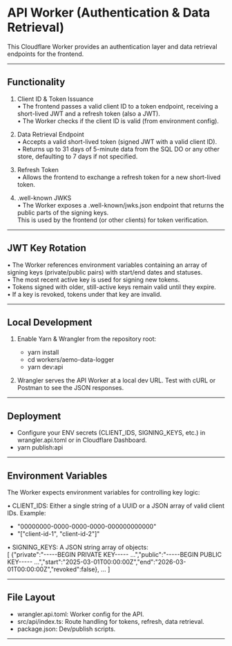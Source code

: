 # API Worker (Authentication & Data Retrieval)

This Cloudflare Worker provides an authentication layer and data retrieval endpoints for the frontend.  

--------------------------------------------------------------------------------

## Functionality

1. Client ID & Token Issuance  
   • The frontend passes a valid client ID to a token endpoint, receiving a short-lived JWT and a refresh token (also a JWT).  
   • The Worker checks if the client ID is valid (from environment config).  

2. Data Retrieval Endpoint  
   • Accepts a valid short-lived token (signed JWT with a valid client ID).  
   • Returns up to 31 days of 5-minute data from the SQL DO or any other store, defaulting to 7 days if not specified.  

3. Refresh Token  
   • Allows the frontend to exchange a refresh token for a new short-lived token.  

4. .well-known JWKS  
   • The Worker exposes a .well-known/jwks.json endpoint that returns the public parts of the signing keys.  
   This is used by the frontend (or other clients) for token verification.  

--------------------------------------------------------------------------------

## JWT Key Rotation

• The Worker references environment variables containing an array of signing keys (private/public pairs) with start/end dates and statuses.  
• The most recent active key is used for signing new tokens.  
• Tokens signed with older, still-active keys remain valid until they expire.  
• If a key is revoked, tokens under that key are invalid.  

--------------------------------------------------------------------------------

## Local Development

1. Enable Yarn & Wrangler from the repository root:  
   - yarn install  
   - cd workers/aemo-data-logger  
   - yarn dev:api  

2. Wrangler serves the API Worker at a local dev URL. Test with cURL or Postman to see the JSON responses.  

--------------------------------------------------------------------------------

## Deployment

- Configure your ENV secrets (CLIENT_IDS, SIGNING_KEYS, etc.) in wrangler.api.toml or in Cloudflare Dashboard.  
- yarn publish:api

--------------------------------------------------------------------------------

## Environment Variables

The Worker expects environment variables for controlling key logic:

• CLIENT_IDS: Either a single string of a UUID or a JSON array of valid client IDs. Example:  
  - "00000000-0000-0000-0000-000000000000"  
  - "[\"client-id-1\", \"client-id-2\"]"  

• SIGNING_KEYS: A JSON string array of objects:  
  [
    {"private":"-----BEGIN PRIVATE KEY----- ...","public":"-----BEGIN PUBLIC KEY----- ...","start":"2025-03-01T00:00:00Z","end":"2026-03-01T00:00:00Z","revoked":false},
    ...
  ]  

--------------------------------------------------------------------------------

## File Layout

- wrangler.api.toml: Worker config for the API.  
- src/api/index.ts: Route handling for tokens, refresh, data retrieval.  
- package.json: Dev/publish scripts.  

--------------------------------------------------------------------------------